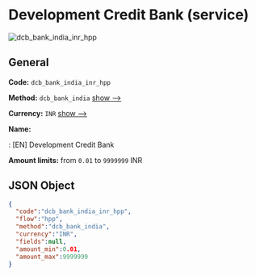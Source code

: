 
# Development Credit Bank (service) 
![dcb_bank_india_inr_hpp](https://static.openfintech.io/payment_methods/dcb_bank_india_inr_hpp/logo.svg?w=400&c=v0.59.26#w200)  

## General 
 
**Code:** `dcb_bank_india_inr_hpp` 
 
**Method:** `dcb_bank_india` 
 [show -->](/payment-methods/dcb_bank_india/) 
 
**Currency:** `INR` [show -->](/currencies/INR/) 
 
**Name:** 
 
:	[EN] Development Credit Bank 
 
**Amount limits:** from `0.01` to `9999999` INR 

## JSON Object 

```json
{
  "code":"dcb_bank_india_inr_hpp",
  "flow":"hpp",
  "method":"dcb_bank_india",
  "currency":"INR",
  "fields":null,
  "amount_min":0.01,
  "amount_max":9999999
}
```  
